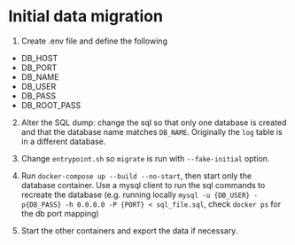 # Initial data migration

1. Create .env file and define the following
  - DB_HOST
  - DB_PORT
  - DB_NAME
  - DB_USER
  - DB_PASS
  - DB_ROOT_PASS

2. Alter the SQL dump: change the sql so that only one database is created and that the database name matches `DB_NAME`. Originally the `log` table is in a different database.

3. Change `entrypoint.sh` so `migrate` is run with `--fake-initial` option.

4. Run `docker-compose up --build --no-start`, then start only the database container. Use a mysql client to run the sql commands to recreate the database (e.g. running locally `mysql -u {DB_USER} -p{DB_PASS} -h 0.0.0.0 -P {PORT} < sql_file.sql`, check `docker ps` for the db port mapping)

5. Start the other containers and export the data if necessary.

